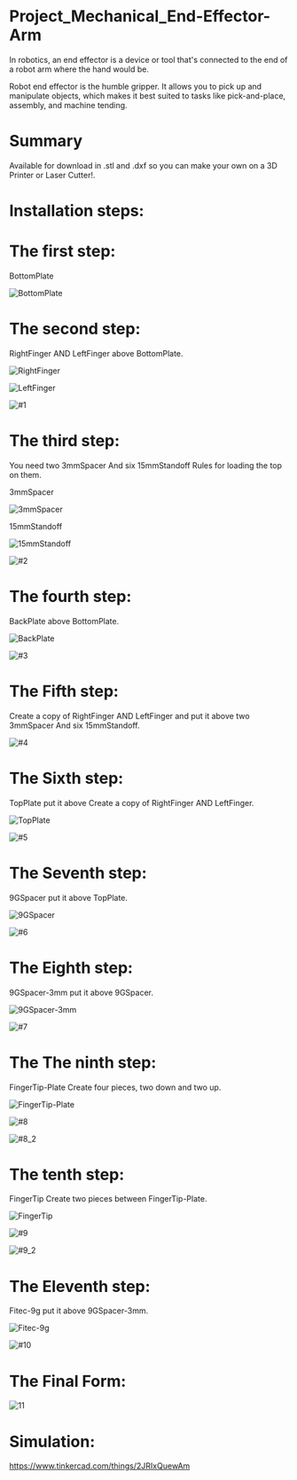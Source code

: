 # Project_Mechanical_End-Effector-Arm

In robotics, an end effector is a device or tool that's connected to the end of a robot arm where the hand would be. 

Robot end effector is the humble gripper. It allows you to pick up and manipulate objects, which makes it best suited to tasks like pick-and-place, assembly, and machine tending.


# Summary

Available for download in .stl and .dxf so you can make your own on a 3D Printer or Laser Cutter!.


#  Installation steps:


#  The first step:

BottomPlate

![BottomPlate](https://user-images.githubusercontent.com/56201060/123419686-32a5d580-d5c3-11eb-8a7a-aefe2adac848.jpg)




#  The second step:

RightFinger AND LeftFinger above BottomPlate.

![RightFinger](https://user-images.githubusercontent.com/56201060/123419809-5a953900-d5c3-11eb-82be-8b9114a5d377.jpg)


![LeftFinger](https://user-images.githubusercontent.com/56201060/123419815-5cf79300-d5c3-11eb-9335-df24033c48d7.jpg)


![#1](https://user-images.githubusercontent.com/56201060/123420215-f0c95f00-d5c3-11eb-9fa8-020eea3336dd.jpg)





#  The third step:

You need two 3mmSpacer And six 15mmStandoff Rules for loading the top on them.

3mmSpacer

![3mmSpacer](https://user-images.githubusercontent.com/56201060/123421694-da240780-d5c5-11eb-8acd-15763a9a0e83.jpg)

15mmStandoff

![15mmStandoff](https://user-images.githubusercontent.com/56201060/123421701-e019e880-d5c5-11eb-8c2e-337c5da53453.jpg)


![#2](https://user-images.githubusercontent.com/56201060/123421778-fa53c680-d5c5-11eb-863f-c862368e6d7a.jpg)





#  The fourth step:

BackPlate above BottomPlate.

![BackPlate](https://user-images.githubusercontent.com/56201060/123422180-7d751c80-d5c6-11eb-9952-1ebcaa308ccb.jpg)


![#3](https://user-images.githubusercontent.com/56201060/123422206-87971b00-d5c6-11eb-85da-a4fcc1ba86fc.jpg)





#  The Fifth step:

Create a copy of RightFinger AND LeftFinger and put it above two 3mmSpacer And six 15mmStandoff.


![#4](https://user-images.githubusercontent.com/56201060/123422851-769ad980-d5c7-11eb-9dc1-67c8433a91dc.jpg)





#  The Sixth step:

TopPlate put it above Create a copy of RightFinger AND LeftFinger.

![TopPlate](https://user-images.githubusercontent.com/56201060/123423191-e8732300-d5c7-11eb-98b2-e2c01383fc30.jpg)


![#5](https://user-images.githubusercontent.com/56201060/123423334-1a848500-d5c8-11eb-8cf7-fc8519dd023a.jpg)





#  The Seventh step:

9GSpacer  put it above TopPlate.

![9GSpacer](https://user-images.githubusercontent.com/56201060/123424047-fbd2be00-d5c8-11eb-8676-5d8f1fd9ef7d.jpg)


![#6](https://user-images.githubusercontent.com/56201060/123423936-d645b480-d5c8-11eb-827b-7fd59972cdfc.jpg)






#  The Eighth step:

9GSpacer-3mm put it above 9GSpacer.

![9GSpacer-3mm](https://user-images.githubusercontent.com/56201060/123424222-3dfbff80-d5c9-11eb-9db4-628669851797.jpg)


![#7](https://user-images.githubusercontent.com/56201060/123424540-a3e88700-d5c9-11eb-8933-fbed7371dd80.jpg)






#  The The ninth step:

FingerTip-Plate Create four pieces, two down and two up.

![FingerTip-Plate](https://user-images.githubusercontent.com/56201060/123425094-5c162f80-d5ca-11eb-97bb-f27de95a76e2.jpg)


![#8](https://user-images.githubusercontent.com/56201060/123425113-63d5d400-d5ca-11eb-9df6-56d3c4633e99.jpg)

![#8_2](https://user-images.githubusercontent.com/56201060/123425445-d47cf080-d5ca-11eb-8a8c-e9ad8d8b7ba1.jpg)





#  The tenth step:

FingerTip Create two pieces between FingerTip-Plate.

![FingerTip](https://user-images.githubusercontent.com/56201060/123425846-4bb28480-d5cb-11eb-8646-e93ed653da40.jpg)


![#9](https://user-images.githubusercontent.com/56201060/123425793-3ccbd200-d5cb-11eb-8ed0-ceaa776957f2.jpg)


![#9_2](https://user-images.githubusercontent.com/56201060/123426198-c54a7280-d5cb-11eb-8e2f-02d1a04ea817.jpg)





#  The Eleventh step:

Fitec-9g  put it above 9GSpacer-3mm.

![Fitec-9g](https://user-images.githubusercontent.com/56201060/123426410-0fcbef00-d5cc-11eb-9e7f-7201fb55a1a9.jpg)


![#10](https://user-images.githubusercontent.com/56201060/123426467-1fe3ce80-d5cc-11eb-8e88-7cd830c77237.jpg)





#  The Final Form:

![11](https://user-images.githubusercontent.com/56201060/123426898-a0a2ca80-d5cc-11eb-89e7-65636c9b9b4e.jpg)




#  Simulation:


https://www.tinkercad.com/things/2JRIxQuewAm
